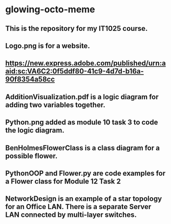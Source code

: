 # glowing-octo-meme
## This is the repository for my IT1025 course.
## Logo.png is for a website.
## https://new.express.adobe.com/published/urn:aaid:sc:VA6C2:0f5ddf80-41c9-4d7d-b16a-90f8354a58cc
## AdditionVisualization.pdf is a logic diagram for adding two variables together.
## Python.png added as module 10 task 3 to code the logic diagram.
## BenHolmesFlowerClass is a class diagram for a possible flower.
## PythonOOP and Flower.py are code examples for a Flower class for Module 12 Task 2
## NetworkDesign is an example of a star topology for an Office LAN. There is a separate Server LAN connected by multi-layer switches. 
